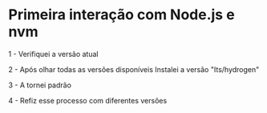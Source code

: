  # Primeira interação com Node.js e nvm
 1 - Verifiquei a versão atual
 
 2 - Após olhar todas as versões disponíveis Instalei a versão "Its/hydrogen"
 
 3 - A tornei padrão
 
 4 - Refiz esse processo com diferentes versões
